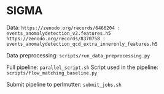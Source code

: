 # SIGMA

Data: 
`https://zenodo.org/records/6466204 : events_anomalydetection_v2.features.h5`
`https://zenodo.org/records/8370758 : events_anomalydetection_qcd_extra_inneronly_features.h5`

Data preprocessing: `scripts/run_data_preprocessing.py`

Full pipeline: `parallel_script.sh`
Script used in the pipeline: `scripts/flow_matching_baseline.py`

Submit pipeline to perlmutter: `submit_jobs.sh`
